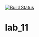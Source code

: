 [![Build Status](https://travis-ci.org/IvanPaseka37/lab_11.svg?branch=main)](https://travis-ci.org/IvanPaseka37/lab_11)
# lab_11
